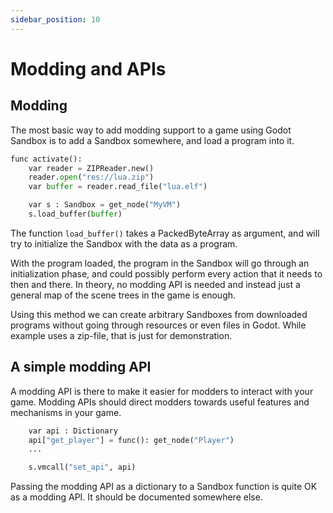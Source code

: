 ```yaml
---
sidebar_position: 10
---
```


# Modding and APIs

## Modding

The most basic way to add modding support to a game using Godot Sandbox is to add a Sandbox somewhere, and load a program into it.

```py
func activate():
    var reader = ZIPReader.new()
    reader.open("res://lua.zip")
    var buffer = reader.read_file("lua.elf")

    var s : Sandbox = get_node("MyVM")
    s.load_buffer(buffer)
```

The function `load_buffer()` takes a PackedByteArray as argument, and will try to initialize the Sandbox with the data as a program.

With the program loaded, the program in the Sandbox will go through an initialization phase, and could possibly perform every action that it needs to then and there. In theory, no modding API is needed and instead just a general map of the scene trees in the game is enough.

Using this method we can create arbitrary Sandboxes from downloaded programs without going through resources or even files in Godot. While example uses a zip-file, that is just for demonstration.


## A simple modding API

A modding API is there to make it easier for modders to interact with your game. Modding APIs should direct modders towards useful features and mechanisms in your game.

```py
	var api : Dictionary
	api["get_player"] = func(): get_node("Player")
	...

	s.vmcall("set_api", api)
```

Passing the modding API as a dictionary to a Sandbox function is quite OK as a modding API. It should be documented somewhere else.

